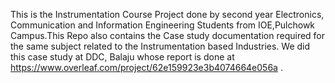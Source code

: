 This is the Instrumentation Course Project done by second year Electronics, Communication and Information Engineering Students from IOE,Pulchowk Campus.This Repo also contains the Case study documentation required for the same subject related to the Instrumentation based Industries. We did this case study at DDC, Balaju whose report is done at https://www.overleaf.com/project/62e159923e3b4074664e056a .
